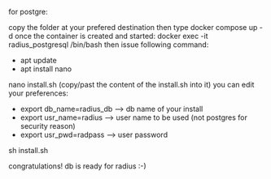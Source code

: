 for postgre:

copy the folder at your prefered destination then type  docker compose up -d
once the container is created and started: docker  exec -it radius_postgresql /bin/bash
then issue following command:
* apt update
* apt install nano

nano install.sh (copy/past the content of the install.sh into it)
you can edit your preferences:
  * export db_name=radius_db --> db name of your install
  * export usr_name=radius --> user name to be used (not postgres for security reason)
  * export usr_pwd=radpass --> user password

sh install.sh

congratulations! db is ready for radius :-)

